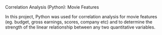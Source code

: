 Correlation Analysis (Python): Movie Features<br />

In this project, Python was used for correlation analysis for movie features (eg. budget, gross earnings, scores, company etc) and to determine the strength of the linear relationship between any two quantitative variables.
